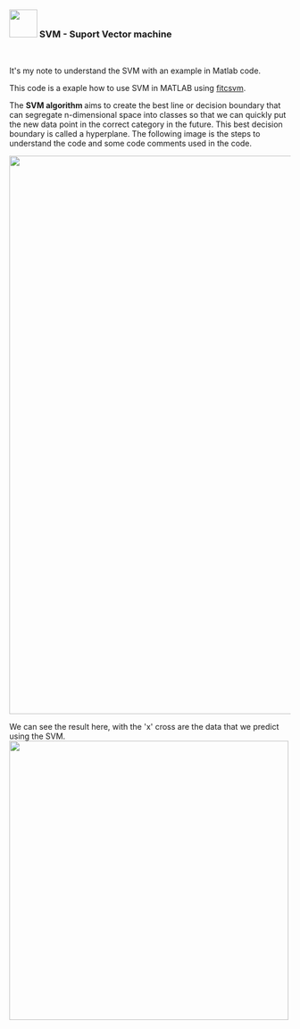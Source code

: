 
### <img src="https://media.giphy.com/media/VgCDAzcKvsR6OM0uWg/giphy.gif" width="50"> SVM - Suport Vector machine
<br /> 

It's my note to understand the SVM with an example in Matlab code.

This code is a exaple how to use SVM in MATLAB using <a href="https://es.mathworks.com/help/stats/fitcsvm.html"> fitcsvm</a>.

The <b> SVM algorithm </b> aims to create the best line or decision boundary that can segregate n-dimensional space into classes so that we can quickly put the new data point in the correct category in the future. This best decision boundary is called a hyperplane.
 The following image is the steps to understand the code and some code comments used in the code.

<img src="https://github.com/adeboracris/Matlab_Machine_learning/blob/main/SVM_multiclass/Flowchart.jpg" width="1000">




We can see the result here, with the 'x' cross are the data that we predict using the SVM.
<img src="https://github.com/adeboracris/Matlab_Machine_learning/blob/main/SVM_multiclass/Result_svm.jpg" width="500">


